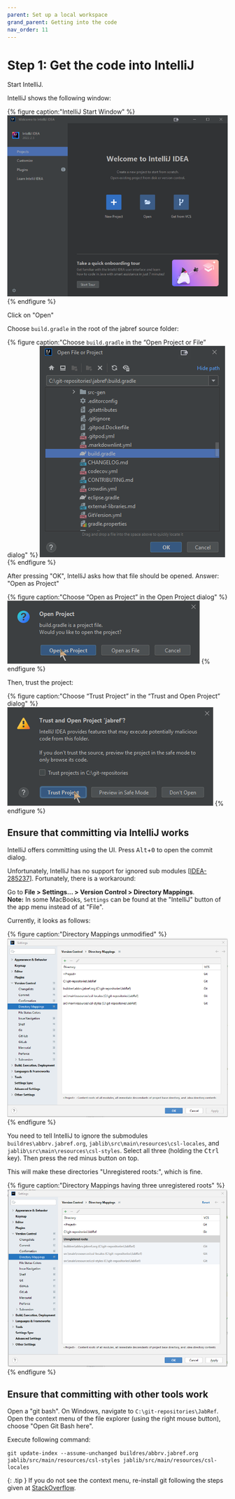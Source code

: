 ```yaml
---
parent: Set up a local workspace
grand_parent: Getting into the code
nav_order: 11
---
```


# Step 1: Get the code into IntelliJ

Start IntelliJ.

IntelliJ shows the following window:

{% figure caption:"IntelliJ Start Window" %}
![IntelliJ Start Window](guidelines-intellij-start-window.png)
{% endfigure %}

Click on "Open"

Choose `build.gradle` in the root of the jabref source folder:

{% figure caption:"Choose `build.gradle` in the “Open Project or File” dialog" %}
![Open File or Project dialog](guidelines-intellij-choose-build-gradle.png)
{% endfigure %}

After pressing "OK", IntelliJ asks how that file should be opened.
Answer: "Open as Project"

{% figure caption:"Choose “Open as Project” in the Open Project dialog" %}
![Open Project dialog](guidelines-choose-open-as-project.png)
{% endfigure %}

Then, trust the project:

{% figure caption:"Choose “Trust Project” in the “Trust and Open Project” dialog" %}
![Trust and Open Project dialog](guidelines-trust-project.png)
{% endfigure %}

## Ensure that committing via IntelliJ works

IntelliJ offers committing using the UI.
Press <kbd>Alt</kbd>+<kbd>0</kbd> to open the commit dialog.

Unfortunately, IntelliJ has no support for ignored sub modules [[IDEA-285237](https://youtrack.jetbrains.com/issue/IDEA-285237/ignored-changes-in-submodules-are-still-visible-in-the-commit-window)].
Fortunately, there is a workaround:

Go to **File > Settings... > Version Control > Directory Mappings**.<br>
**Note:** In some MacBooks, `Settings` can be found at the "IntelliJ" button of the app menu instead of at "File".

Currently, it looks as follows:

{% figure caption:"Directory Mappings unmodified" %}
![Directory Mappings including sub modules](intellij-directory-mappings-unmodified.png)
{% endfigure %}

You need to tell IntelliJ to ignore the submodules `buildres\abbrv.jabref.org`, `jablib\src\main\resources\csl-locales`, and `jablib\src\main\resources\csl-styles`.
Select all three (holding the <kbd>Ctrl</kbd> key).
Then press the red minus button on top.

This will make these directories "Unregistered roots:", which is fine.

{% figure caption:"Directory Mappings having three unregistered roots" %}
![Directory Mappings having three repositories unregsitered](intellij-directory-mappings-unregistered-roots.png)
{% endfigure %}

## Ensure that committing with other tools work

Open a "git bash".
On Windows, navigate to `C:\git-repositories\JabRef`.
Open the context menu of the file explorer (using the right mouse button), choose "Open Git Bash here".

Execute following command:

```shell
git update-index --assume-unchanged buildres/abbrv.jabref.org jablib/src/main/resources/csl-styles jablib/src/main/resources/csl-locales
```

{: .tip }
If you do not see the context menu, re-install git following the steps given at [StackOverflow](https://stackoverflow.com/a/50667280/873282).

<!-- markdownlint-disable-file MD033 -->
